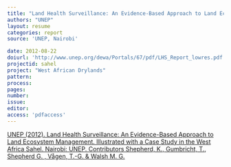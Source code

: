 ```yaml
---
title: "Land Health Surveillance: An Evidence-Based Approach to Land Ecosystem Management."
authors: "UNEP"
layout: resume
categories: report
source: 'UNEP, Nairobi'

date: 2012-08-22
doiurl: 'http://www.unep.org/dewa/Portals/67/pdf/LHS_Report_lowres.pdf'
projectid: sahel
project: "West African Drylands"
pattern:
process:
pages:
number:
issue:
editor:
access: 'pdfaccess'
---
```


[UNEP (2012). Land Health Surveillance: An Evidence-Based Approach to Land Ecosystem Management. Illustrated with a Case Study in the West Africa Sahel. Nairobi: UNEP. Contributors Shepherd, K., Gumbricht, T., Shepherd G. , Vågen, T.-G. & Walsh M. G.](http://www.unep.org/dewa/Portals/67/pdf/LHS_Report_lowres.pdf)
